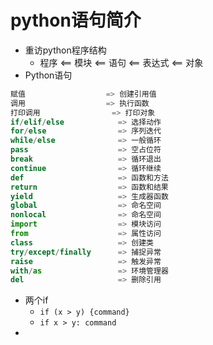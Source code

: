 # python语句简介

- 重访python程序结构
  - 程序 <== 模块 <== 语句 <== 表达式 <== 对象
- Python语句

```python
赋值					=> 创建引用值
调用					=> 执行函数
打印调用				=> 打印对象 
if/elif/else			=> 选择动作
for/else				=> 序列迭代
while/else				=> 一般循环
pass					=> 空占位符
break					=> 循环退出
continue				=> 循环继续
def						=> 函数和方法
return					=> 函数和结果
yield					=> 生成器函数
global					=> 命名空间
nonlocal				=> 命名空间
import					=> 模块访问
from					=> 属性访问
class					=> 创建类
try/except/finally		=> 捕捉异常
raise					=> 触发异常
with/as					=> 环境管理器
del						=> 删除引用
```

- 两个if
  - `if (x > y) {command}`
  - `if x > y: command`
- ​